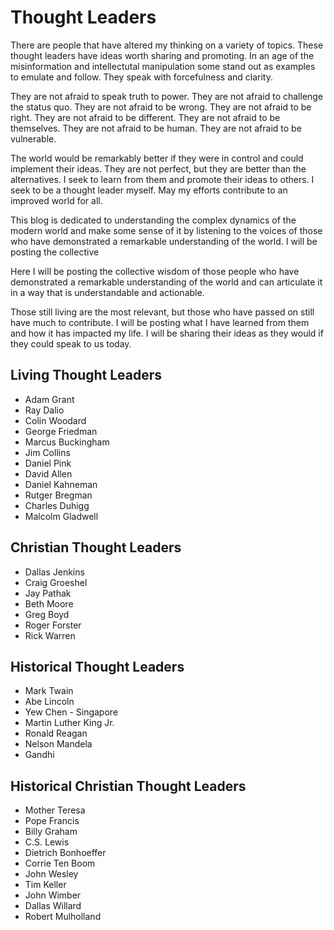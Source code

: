 # Thought Leaders

There are people that have altered my thinking on a variety of topics. These thought leaders have ideas worth sharing
and promoting. In an age of the misinformation and intellectutal manipulation some stand out as examples to emulate and
follow. They speak with forcefulness and clarity. 

They are not afraid to speak truth to power. They are not afraid to challenge the status quo. They are not afraid to be
wrong. They are not afraid to be right. They are not afraid to be different. They are not afraid to be themselves. They
are not afraid to be human. They are not afraid to be vulnerable.

The world would be remarkably better if they were in control and could implement their ideas. They are not perfect, but
they are better than the alternatives. I seek to learn from them and promote their ideas to others. I seek to be a
thought leader myself. May my efforts contribute to an improved world for all.

This blog is dedicated to understanding the complex dynamics of the modern world and make some sense of it by listening to
the voices of those who have demonstrated a remarkable understanding of the world. I will be posting the collective 


Here I will be posting the collective wisdom of those people who have demonstrated a remarkable understanding of the world and can articulate it in a way that is understandable and actionable.

Those still living are the most relevant, but those who have passed on still have much to contribute. I will be posting what I have learned from them and how it has impacted my life.  I will be sharing their ideas as they would if they could speak to us today.

## Living Thought Leaders

- Adam Grant
- Ray Dalio
- Colin Woodard
- George Friedman
- Marcus Buckingham
- Jim Collins
- Daniel Pink
- David Allen
- Daniel Kahneman
- Rutger Bregman
- Charles Duhigg
- Malcolm Gladwell

## Christian Thought Leaders

- Dallas Jenkins
- Craig Groeshel
- Jay Pathak
- Beth Moore
- Greg Boyd
- Roger Forster
- Rick Warren

## Historical Thought Leaders

- Mark Twain
- Abe Lincoln
- Yew Chen - Singapore
- Martin Luther King Jr.
- Ronald Reagan
- Nelson Mandela
- Gandhi

## Historical Christian Thought Leaders

- Mother Teresa
- Pope Francis
- Billy Graham
- C.S. Lewis
- Dietrich Bonhoeffer
- Corrie Ten Boom
- John Wesley
- Tim Keller
- John Wimber
- Dallas Willard
- Robert Mulholland

